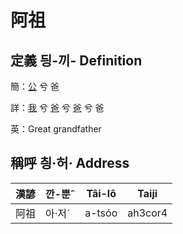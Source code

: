 # 阿祖
## 定義 딍-끼- Definition
簡：[公](member8.md) 兮 爸

詳：[我](member1.md) 兮 [爸](member2.md) 兮 [爸](member8.md) 兮 爸

英：Great grandfather

## 稱呼 칑·허· Address

漢諺 | 깐-뿐ˆ | Tâi-lô | Taiji
--- | --- | --- | --- 
阿祖 | 아·저ˊ | a-tsóo | ah3cor4 
